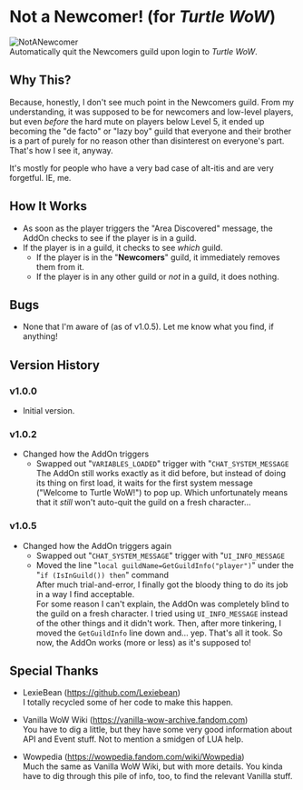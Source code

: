 # Not a Newcomer! (for *Turtle WoW*)
![NotANewcomer](https://github.com/JoLiKMC/NotANewcomer/assets/102710555/842d9bff-3af4-4176-ae5d-3dadd91fe5ec)
<br>
Automatically quit the Newcomers guild upon login to *Turtle WoW*.

## Why This?
Because, honestly, I don't see much point in the Newcomers guild.  From my understanding, it was supposed to be for newcomers and low-level players, but even *before* the hard mute on players below Level 5, it ended up becoming the "de facto" or "lazy boy" guild that everyone and their brother is a part of purely for no reason other than disinterest on everyone's part.  That's how I see it, anyway.

It's mostly for people who have a very bad case of alt-itis and are very forgetful.  IE, me.

## How It Works
* As soon as the player triggers the "Area Discovered" message, the AddOn checks to see if the player is in a guild.
* If the player is in a guild, it checks to see *which* guild.
  * If the player is in the "**Newcomers**" guild, it immediately removes them from it.
  * If the player is in any other guild or *not* in a guild, it does nothing.

## Bugs
* None that I'm aware of (as of v1.0.5).  Let me know what you find, if anything!

## Version History
### v1.0.0
* Initial version.

### v1.0.2
* Changed how the AddOn triggers
  * Swapped out "`VARIABLES_LOADED`" trigger with "`CHAT_SYSTEM_MESSAGE`<br>
The AddOn still works exactly as it did before, but instead of doing its thing on first load, it waits for the first system message ("Welcome to Turtle WoW!") to pop up.  Which unfortunately means that it *still* won't auto-quit the guild on a fresh character…

### v1.0.5
* Changed how the AddOn triggers again
  * Swapped out "`CHAT_SYSTEM_MESSAGE`" trigger with "`UI_INFO_MESSAGE`
  * Moved the line "`local guildName=GetGuildInfo("player")`" under the "`if (IsInGuild()) then`" command<br>
After much trial-and-error, I finally got the bloody thing to do its job in a way I find acceptable.<br>
For some reason I can't explain, the AddOn was completely blind to the guild on a fresh character.  I tried using `UI_INFO_MESSAGE` instead of the other things and it didn't work.  Then, after more tinkering, I moved the `GetGuildInfo` line down and… yep.  That's all it took.  So now, the AddOn works (more or less) as it's supposed to!

## Special Thanks
- LexieBean (https://github.com/Lexiebean)<br>
I totally recycled some of her code to make this happen.

- Vanilla WoW Wiki (https://vanilla-wow-archive.fandom.com)
<br>You have to dig a little, but they have some very good information about API and Event stuff.  Not to mention a smidgen of LUA help.

- Wowpedia (https://wowpedia.fandom.com/wiki/Wowpedia)
<br>Much the same as Vanilla WoW Wiki, but with more details.  You kinda have to dig through this pile of info, too, to find the relevant Vanilla stuff.

